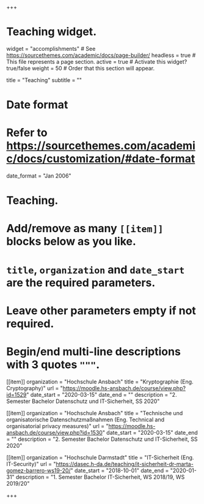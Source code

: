 +++
# Teaching widget.
widget = "accomplishments"  # See https://sourcethemes.com/academic/docs/page-builder/
headless = true  # This file represents a page section.
active = true  # Activate this widget? true/false
weight = 50  # Order that this section will appear.

title = "Teaching"
subtitle = ""

# Date format
#   Refer to https://sourcethemes.com/academic/docs/customization/#date-format
date_format = "Jan 2006"

# Teaching.
#   Add/remove as many `[[item]]` blocks below as you like.
#   `title`, `organization` and `date_start` are the required parameters.
#   Leave other parameters empty if not required.
#   Begin/end multi-line descriptions with 3 quotes `"""`.

[[item]]
  organization = "Hochschule Ansbach"
  title = "Kryptographie (Eng. Cryptography)"
  url = "https://moodle.hs-ansbach.de/course/view.php?id=1529"
  date_start = "2020-03-15"
  date_end = ""
  description = "2. Semester Bachelor Datenschutz und IT-Sicherheit, SS 2020"
  
[[item]]
  organization = "Hochschule Ansbach"
  title = "Technische und organisatorische Datenschutzmaßnahmen (Eng. Technical and organisatorial privacy measures)"
  url = "https://moodle.hs-ansbach.de/course/view.php?id=1530"
  date_start = "2020-03-15"
  date_end = ""
  description = "2. Semester Bachelor Datenschutz und IT-Sicherheit, SS 2020"

  
[[item]]
  organization = "Hochschule Darmstadt"
  title = "IT-Sicherheit (Eng. IT-Security)"
  url = "https://dasec.h-da.de/teaching/it-sicherheit-dr-marta-gomez-barrero-ws19-20/"
  date_start = "2018-10-01"
  date_end = "2020-01-31"
  description = "1. Semester Bachelor IT-Sicherheit, WS 2018/19, WS 2019/20"

+++
